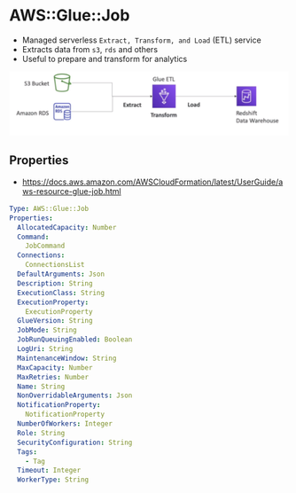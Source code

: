 # AWS::Glue::Job

- Managed serverless `Extract, Transform, and Load` (ETL) service
- Extracts data from `s3`, `rds` and others
- Useful to prepare and transform for analytics

![Glue](.images/glue.png)

## Properties

- <https://docs.aws.amazon.com/AWSCloudFormation/latest/UserGuide/aws-resource-glue-job.html>

```yaml
Type: AWS::Glue::Job
Properties:
  AllocatedCapacity: Number
  Command:
    JobCommand
  Connections:
    ConnectionsList
  DefaultArguments: Json
  Description: String
  ExecutionClass: String
  ExecutionProperty:
    ExecutionProperty
  GlueVersion: String
  JobMode: String
  JobRunQueuingEnabled: Boolean
  LogUri: String
  MaintenanceWindow: String
  MaxCapacity: Number
  MaxRetries: Number
  Name: String
  NonOverridableArguments: Json
  NotificationProperty:
    NotificationProperty
  NumberOfWorkers: Integer
  Role: String
  SecurityConfiguration: String
  Tags:
    - Tag
  Timeout: Integer
  WorkerType: String
```
